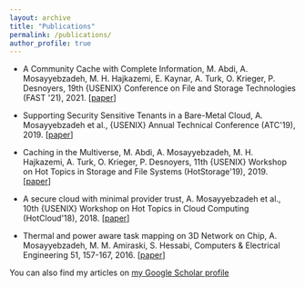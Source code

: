 ```yaml
---
layout: archive
title: "Publications"
permalink: /publications/
author_profile: true
---
```

  * A Community Cache with Complete Information,
    M. Abdi, A. Mosayyebzadeh, M. H. Hajkazemi, E. Kaynar, A. Turk, O. Krieger, P. Desnoyers, 19th {USENIX} Conference on File and Storage Technologies (FAST '21), 2021. [[paper](https://www.usenix.org/system/files/fast21-abdi.pdf)]

  * Supporting Security Sensitive Tenants in a Bare-Metal Cloud,
    A. Mosayyebzadeh et al., {USENIX} Annual Technical Conference (ATC'19), 2019. [[paper](https://www.usenix.org/system/files/atc19-mosayyebzadeh.pdf)]

  * Caching in the Multiverse,
    M. Abdi, A. Mosayyebzadeh, M. H. Hajkazemi, A. Turk, O. Krieger, P. Desnoyers, 11th {USENIX} Workshop on Hot Topics in Storage and File Systems (HotStorage'19), 2019. [[paper](https://www.usenix.org/system/files/hotstorage19-paper-abdi.pdf)]

  * A secure cloud with minimal provider trust,
    A. Mosayyebzadeh et al., 10th {USENIX} Workshop on Hot Topics in Cloud Computing (HotCloud'18), 2018. [[paper](https://www.usenix.org/system/files/conference/hotcloud18/hotcloud18-paper-mosayyebzadeh.pdf)]

  * Thermal and power aware task mapping on 3D Network on Chip,
    A. Mosayyebzadeh, M. M. Amiraski, S. Hessabi, Computers & Electrical Engineering 51, 157-167, 2016. [[paper](https://www.sciencedirect.com/science/article/abs/pii/S0045790615004280?via%3Dihub)]


You can also find my articles on [my Google Scholar profile](https://scholar.google.com/citations?user=13jt2nwAAAAJ&hl=en)

